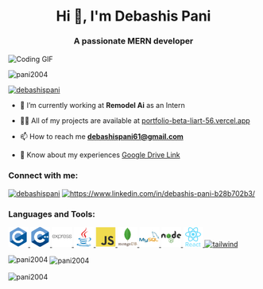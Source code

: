 <h1 align="center">Hi 👋, I'm Debashis Pani</h1>
<h3 align="center">A passionate MERN developer</h3>


<img align="center" src="https://camo.githubusercontent.com/e1b49135580f227d725234c3d0095484514c2f6a0ef6800b29e0c501d7f3977e/68747470733a2f2f6d656469612e67697068792e636f6d2f6d656469612f76312e59326c6b505463354d4749334e6a45785a6a4a6961577778654735335a584e7a5a6d6833646d513561335a714f4774314d6e4e784d57557a63545a684e4735325a574a6865695a6c634431324d563970626e526c636d35686246396e61575a66596e6c666157516d593351395a772f6568674d314a52774e584174615944527a692f67697068792d646f776e73697a65642d6c617267652e676966" alt="Coding GIF" />


<p align="left"> <img src="https://komarev.com/ghpvc/?username=pani2004&label=Profile%20views&color=0e75b6&style=flat" alt="pani2004" /> </p>

<p align="left"> <a href="https://twitter.com/DebashisPani3" target="blank"><img src="https://img.shields.io/twitter/follow/debashispani?logo=twitter&style=for-the-badge" alt="debashispani" /></a> </p>

- 🔭 I’m currently working at **Remodel Ai** as an Intern

- 👨‍💻 All of my projects are available at [portfolio-beta-liart-56.vercel.app](https://portfolio-beta-liart-56.vercel.app/)

- 📫 How to reach me **debashispani61@gmail.com**

- 📄 Know about my experiences [Google Drive Link](https://drive.google.com/file/d/1qFH_hGxQZV2YsEw0UDQGn5xe7vrby7AD/view?usp=sharing)

<h3 align="left">Connect with me:</h3>
<p align="left">
<a href="https://twitter.com/DebashisPani3" target="blank"><img align="center" src="https://raw.githubusercontent.com/rahuldkjain/github-profile-readme-generator/master/src/images/icons/Social/twitter.svg" alt="debashispani" height="30" width="40" /></a>
<a href="https://www.linkedin.com/in/debashis-pani-b28b702b3/" target="blank"><img align="center" src="https://raw.githubusercontent.com/rahuldkjain/github-profile-readme-generator/master/src/images/icons/Social/linked-in-alt.svg" alt="https://www.linkedin.com/in/debashis-pani-b28b702b3/" height="30" width="40" /></a>
</p>

<h3 align="left">Languages and Tools:</h3>
<p align="left"> <a href="https://www.cprogramming.com/" target="_blank" rel="noreferrer"> <img src="https://raw.githubusercontent.com/devicons/devicon/master/icons/c/c-original.svg" alt="c" width="40" height="40"/> </a> <a href="https://www.w3schools.com/cpp/" target="_blank" rel="noreferrer"> <img src="https://raw.githubusercontent.com/devicons/devicon/master/icons/cplusplus/cplusplus-original.svg" alt="cplusplus" width="40" height="40"/> </a> <a href="https://expressjs.com" target="_blank" rel="noreferrer"> <img src="https://raw.githubusercontent.com/devicons/devicon/master/icons/express/express-original-wordmark.svg" alt="express" width="40" height="40"/> </a> <a href="https://www.java.com" target="_blank" rel="noreferrer"> <img src="https://raw.githubusercontent.com/devicons/devicon/master/icons/java/java-original.svg" alt="java" width="40" height="40"/> </a> <a href="https://developer.mozilla.org/en-US/docs/Web/JavaScript" target="_blank" rel="noreferrer"> <img src="https://raw.githubusercontent.com/devicons/devicon/master/icons/javascript/javascript-original.svg" alt="javascript" width="40" height="40"/> </a> <a href="https://www.mongodb.com/" target="_blank" rel="noreferrer"> <img src="https://raw.githubusercontent.com/devicons/devicon/master/icons/mongodb/mongodb-original-wordmark.svg" alt="mongodb" width="40" height="40"/> </a> <a href="https://www.mysql.com/" target="_blank" rel="noreferrer"> <img src="https://raw.githubusercontent.com/devicons/devicon/master/icons/mysql/mysql-original-wordmark.svg" alt="mysql" width="40" height="40"/> </a> <a href="https://nodejs.org" target="_blank" rel="noreferrer"> <img src="https://raw.githubusercontent.com/devicons/devicon/master/icons/nodejs/nodejs-original-wordmark.svg" alt="nodejs" width="40" height="40"/> </a> <a href="https://reactjs.org/" target="_blank" rel="noreferrer"> <img src="https://raw.githubusercontent.com/devicons/devicon/master/icons/react/react-original-wordmark.svg" alt="react" width="40" height="40"/> </a> <a href="https://tailwindcss.com/" target="_blank" rel="noreferrer"> <img src="https://www.vectorlogo.zone/logos/tailwindcss/tailwindcss-icon.svg" alt="tailwind" width="40" height="40"/> </a> </p>

<p><img align="left" src="https://github-readme-stats.vercel.app/api/top-langs?username=pani2004&show_icons=true&locale=en&layout=compact" alt="pani2004" /></p>

<p>&nbsp;<img align="center" src="https://github-readme-stats.vercel.app/api?username=pani2004&show_icons=true&locale=en" alt="pani2004" /></p>

<p><img align="center" src="https://github-readme-streak-stats.herokuapp.com/?user=pani2004&" alt="pani2004" /></p>


